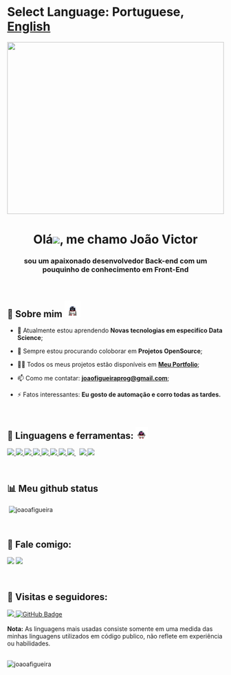 # Select Language:  **Portuguese**, [English](README.md)



<a href="#"><img width="100%" src="https://gist.githubusercontent.com/brettlangdon/85942af486eb79118467/raw/2a7409cd3c26a90b2e82bdc40dc7db18b92b3517/xYVxmDx%2520-%2520Imgur.jpg" height="400px"/></a>

<h1 align="center">Olá<img src="https://raw.githubusercontent.com/MartinHeinz/MartinHeinz/master/wave.gif" width="30px">, me chamo João Victor</h1>
<h3 align="center">sou um apaixonado desenvolvedor Back-end com um pouquinho de conhecimento em Front-End</h3>


<br>

   ## 🤖  Sobre mim  <img src="about.gif" width="38px">

- 🧐 Atualmente estou aprendendo  **Novas tecnologias em especifíco Data Science**;

- 👯 Sempre estou procurando coloborar em **Projetos OpenSource**;

- 👨‍💻 Todos os meus projetos estão disponíveis em  **[Meu Portfolio](https://github.com/joaoafigueira?tab=repositories)**;

- 📫 Como me contatar: **joaofigueiraprog@gmail.com**;

- ⚡ Fatos interessantes: **Eu gosto de automação e corro todas as tardes.**

<br>

## 🚀 Linguagens e ferramentas: <img src="love.gif" width="28px">

<p align="left"> 
    <a href="https://www.java.com" target="_blank"> <img src="https://img.icons8.com/color/48/000000/java-coffee-cup-logo.png"/> </a>
    <a href="https://spring.io/projects/spring-boot" target="_blank"> <img src="https://img.icons8.com/color/48/000000/spring-logo.png"/> </a> 
    <a href="https://developer.mozilla.org/en-US/docs/Web/JavaScript" target="_blank"> <img src="https://img.icons8.com/color/48/000000/javascript.png"/> </a> 
    <a href="https://www.w3.org/html/" target="_blank"> <img src="https://img.icons8.com/color/48/000000/html-5.png"/> </a> 
    <a href="https://www.w3schools.com/css/" target="_blank"> <img src="https://img.icons8.com/color/48/000000/css3.png"/> </a> 
    <a href="https://getbootstrap.com" target="_blank"> <img src="https://img.icons8.com/color/48/000000/bootstrap.png"/> </a> 
    <a href="https://www.python.org" target="_blank"> <img src="https://img.icons8.com/color/48/000000/python.png"/> </a> 
    <a style="padding-right:8px;" href="https://www.mysql.com/" target="_blank"> <img src="https://img.icons8.com/fluent/50/000000/mysql-logo.png"/> </a>
    <a href="https://git-scm.com/" target="_blank"> <img src="https://img.icons8.com/color/48/000000/git.png"/> </a> 
     <a href="https://jquery.com" target="_blank"> <img src="https://img.icons8.com/ios-filled/50/000000/jquery.png"/></a> 
</p>

<br>

##  📊 Meu github status


<p>&nbsp;<img align="center" src="https://github-readme-stats.vercel.app/api?username=joaoafigueira&show_icons=true&locale=en" alt="joaoafigueira" /></p>
<br>

## 🤝 Fale comigo:

<p>
<a href = "https://www.linkedin.com/in/joão-victor-alves-figueira/"><img src="https://img.icons8.com/fluent/48/000000/linkedin.png"/></a>
<a href = "https://www.instagram.com/jaoafigueira/"><img src="https://img.icons8.com/fluent/48/000000/instagram-new.png"/></a>
</p>

<br>

## 📱 Visitas e seguidores:

<a href="https://github.com/Meghna-DAS/github-profile-views-counter">
    <img src="https://komarev.com/ghpvc/?username=joaoafigueira">
</a>
<a href="https://github.com/SubhamRaoniar28?tab=followers"><img src="https://img.shields.io/github/followers/joaoafigueira?label=Followers&style=social" alt="GitHub Badge"></a>

<br>
<br>
<b>Nota:</b> As linguagens mais usadas consiste somente em uma medida das minhas linguagens utilizados em código publico, não reflete em experiência ou habilidades.
<br>
<br>
<p><img align="left" src="https://github-readme-stats.vercel.app/api/top-langs?username=joaoafigueira&show_icons=true&locale=en&layout=compact" alt="joaoafigueira" />

</p>
